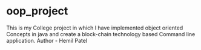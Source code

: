 # oop_project
This is my College project in which I have implemented object oriented Concepts in java and create a block-chain technology based Command line application.
Author - Hemil Patel
